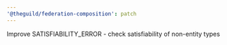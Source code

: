 ```yaml
---
'@theguild/federation-composition': patch
---
```


Improve SATISFIABILITY_ERROR - check satisfiability of non-entity types
